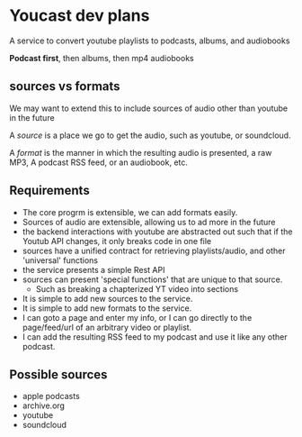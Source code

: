 # Youcast dev plans

A service to convert youtube playlists to podcasts, albums, and audiobooks

**Podcast first**, then albums, then mp4 audiobooks

## sources vs formats
We may want to extend this to include sources of audio other than youtube in the future

A _source_ is a place we go to get the audio, such as youtube, or soundcloud.

A _format_ is the manner in which the resulting audio is presented, a raw MP3, A podcast RSS feed, or an audiobook, etc.

## Requirements

- The core progrm is extensible, we can add formats easily.
- Sources of audio are extensible, allowing us to ad more in the future
- the backend interactions with youtube are abstracted out such that if the Youtub API changes, it only breaks code in one file
- sources have a unified contract for retrieving playlists/audio, and other 'universal' functions
- the service presents a simple Rest API
- sources can present 'special functions' that are unique to that source.
    - Such as breaking a chapterized YT video into sections
- It is simple to add new sources to the service.
- It is simple to add new formats to the service.
- I can goto a page and enter my info, or I can go directly to the page/feed/url of an arbitrary video or playlist.
- I can add the resulting RSS feed to my podcast and use it like any other podcast.

## Possible sources

- apple podcasts
- archive.org
- youtube
- soundcloud


